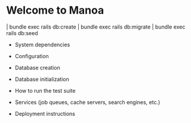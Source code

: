 # Welcome to Manoa

| bundle exec rails db:create
| bundle exec rails db:migrate
| bundle exec rails db:seed

* System dependencies

* Configuration

* Database creation

* Database initialization

* How to run the test suite

* Services (job queues, cache servers, search engines, etc.)

* Deployment instructions
